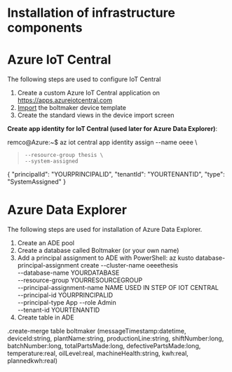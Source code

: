 # Installation of infrastructure components


# Azure IoT Central

The following steps are used to configure IoT Central
1. Create a custom Azure IoT Central application on https://apps.azureiotcentral.com 
2. [Import](https://github.com/rploeg/thesisdigitaltwinsustainability/blob/main/IoTC/BoltMaker.json) the boltmaker device template
4. Create the standard views in the device import screen

<b>Create app identity for IoT Central (used later for Azure Data Explorer)</b>:

remco@Azure:~$ az iot central app identity assign --name oeee \
>     --resource-group thesis \
>     --system-assigned
{
  "principalId": "YOURPRINCIPALID",
  "tenantId": "YOURTENANTID",
  "type": "SystemAssigned"
}


# Azure Data Explorer

The following steps are used for installation of Azure Data Explorer.

1. Create an ADE pool
2. Create a database called Boltmaker (or your own name)
3. Add a principal assignment to ADE with PowerShell:
az kusto database-principal-assignment create --cluster-name oeeethesis \
    --database-name YOURDATABASE    \
    --resource-group YOURRESOURCEGROUP \
    --principal-assignment-name NAME USED IN STEP OF IOT CENTRAL \
    --principal-id YOURPRINCIPALID \
    --principal-type App --role Admin \
    --tenant-id YOURTENANTID
  4. Create table in ADE
  
.create-merge table boltmaker (messageTimestamp:datetime, deviceId:string, plantName:string, productionLine:string, shiftNumber:long, batchNumber:long, totalPartsMade:long, defectivePartsMade:long, temperature:real, oilLevel:real, machineHealth:string, kwh:real, plannedkwh:real) 



